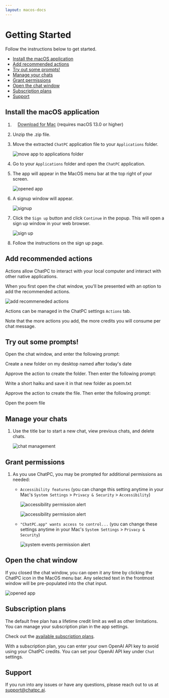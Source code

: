 ```yaml
---
layout: macos-docs
---
```


# Getting Started

Follow the instructions below to get started.
- [Install the macOS application](#install-the-macos-application)
- [Add recommended actions](#add-recommended-actions)
- [Try out some prompts!](#try-out-some-prompts)
- [Manage your chats](#manage-your-chats)
- [Grant permissions](#grant-permissions)
- [Open the chat window](#open-the-chat-window)
- [Subscription plans](#subscription-plans)
- [Support](#support)

## Install the macOS application

1. <p><a href="https://github.com/dounan/chat-pc-site/releases/download/v0.26/ChatPC.v0.26.zip" download="" class="btn btn-cta"><span><svg width="1.1em" height="1.1em" viewBox="0 0 24 25" fill="none" xmlns="http://www.w3.org/2000/svg"><path d="M12 2.5C12.5523 2.5 13 2.94772 13 3.5V14.0858L16.2929 10.7929C16.6834 10.4024 17.3166 10.4024 17.7071 10.7929C18.0976 11.1834 18.0976 11.8166 17.7071 12.2071L12.7078 17.2064L12.7005 17.2136C12.5208 17.3901 12.2746 17.4992 12.003 17.5L12 17.5L11.997 17.5C11.8625 17.4996 11.7343 17.4727 11.6172 17.4241C11.502 17.3764 11.3938 17.3063 11.2995 17.2136L11.2922 17.2064L6.29289 12.2071C5.90237 11.8166 5.90237 11.1834 6.29289 10.7929C6.68342 10.4024 7.31658 10.4024 7.70711 10.7929L11 14.0858V3.5C11 2.94772 11.4477 2.5 12 2.5Z" fill="white"></path><path d="M3 20.5C2.44772 20.5 2 20.9477 2 21.5C2 22.0523 2.44772 22.5 3 22.5H21C21.5523 22.5 22 22.0523 22 21.5C22 20.9477 21.5523 20.5 21 20.5H3Z" fill="white"></path></svg></span>Download for Mac</a><span>&nbsp;(requires macOS 13.0 or higher)</span></p>

1. Unzip the .zip file.

1. Move the extracted `ChatPC` application file to your `Applications` folder.

    ![move app to applications folder](/images/macos-getting-started/move-app.png)

1. Go to your `Applications` folder and open the `ChatPC` application.

1. The app will appear in the MacOS menu bar at the top right of your screen.

    ![opened app](/images/macos-getting-started/opened_app_arrow.png)

1. A signup window will appear.

    ![signup](/images/macos-getting-started/signup-window.png)

1. Click the `Sign up` button and click `Continue` in the popup. This will open a sign up window in your web browser.

    ![sign up](/images/macos-getting-started/signup-alert.png)

1. Follow the instructions on the sign up page.

## Add recommended actions

Actions allow ChatPC to interact with your local computer and interact with other native applications.

When you first open the chat window, you'll be presented with an option to add the recommended actions.

![add recommeneded actions](/images/macos-getting-started/add-recommended-actions.png)

Actions can be managed in the ChatPC settings `Actions` tab.

Note that the more actions you add, the more credits you will consume per chat message.

## Try out some prompts!

Open the chat window, and enter the following prompt:

<div class="alert alert-secondary" role="alert">
  Create a new folder on my desktop named after today's date
</div>

Approve the action to create the folder. Then enter the following prompt:

<div class="alert alert-secondary" role="alert">
  Write a short haiku and save it in that new folder as poem.txt
</div>

Approve the action to create the file. Then enter the following prompt:

<div class="alert alert-secondary" role="alert">
  Open the poem file
</div>

## Manage your chats

1. Use the title bar to start a new chat, view previous chats, and delete chats.

    ![chat management](/images/macos-getting-started/chat-management.png)

## Grant permissions

1. As you use ChatPC, you may be prompted for additional permissions as needed:

    - `Accessibility features` (you can change this setting anytime in your Mac's `System Settings` > `Privacy & Security` > `Accessibility`)

        ![accessibility permission alert](/images/macos-getting-started/accessibility-alert.png)

        ![accessibility permission alert](/images/macos-getting-started/accessibility-enable.png)

    - `"ChatPC.app" wants access to control...` (you can change these settings anytime in your Mac's `System Settings` > `Privacy & Security`)

        ![system events permission alert](/images/macos-getting-started/system-events-alert.png)

## Open the chat window

If you closed the chat window, you can open it any time by clicking the ChatPC icon in the MacOS menu bar. Any selected text in the frontmost window will be pre-populated into the chat input.

![opened app](/images/macos-getting-started/opened_app_arrow.png)

## Subscription plans

The default free plan has a lifetime credit limit as well as other limitations. You can manage your subscription plan in the app settings.

Check out the [available subscription plans](https://chatpc.ai/plans).

With a subscription plan, you can enter your own OpenAI API key to avoid using your ChatPC credits. You can set your OpenAI API key under `Chat` settings.

## Support

If you run into any issues or have any questions, please reach out to us at <a href="mailto:support@chatpc.ai" target="_blank">support@chatpc.ai</a>.
